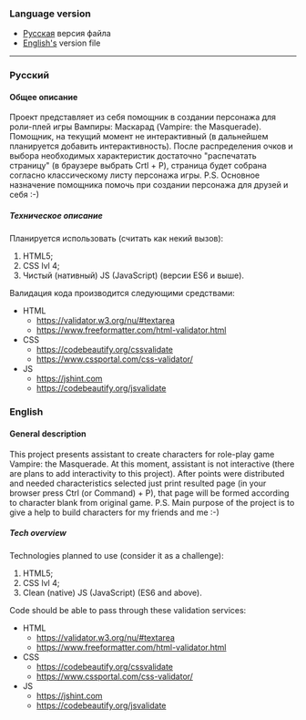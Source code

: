 ### Language version

* [Русская](#Русский) версия файла
* [English's](#English) version file

---

### Русский

#### Общее описание

Проект представляет из себя помощник в создании персонажа для роли-плей игры Вампиры: Маскарад (Vampire: the Masquerade). Помощник, на текущий момент не интерактивный (в дальнейшем планируется добавить интерактивность). После распределения очков и выбора необходимых характеристик достаточно "распечатать страницу" (в браузере выбрать Crtl + P), страница будет собрана согласно классическому листу персонажа игры.
P.S. Основное назначение помощника помочь при создании персонажа для друзей и себя :-)

##### Техническое описание

Планируется использовать (считать как некий вызов):
1. HTML5;
1. CSS lvl 4;
1. Чистый (нативный) JS (JavaScript) (версии ES6 и выше).

Валидация кода производится следующими средствами:
* HTML
	* https://validator.w3.org/nu/#textarea
	* https://www.freeformatter.com/html-validator.html
* CSS
	* https://codebeautify.org/cssvalidate
	* https://www.cssportal.com/css-validator/
* JS
	* https://jshint.com
	* https://codebeautify.org/jsvalidate

### English

#### General description

This project presents assistant to create characters for role-play game Vampire: the Masquerade. At this moment, assistant is not interactive (there are plans to add interactivity to this project). After points were distributed and needed characteristics selected just print resulted page (in your browser press Ctrl (or Command) + P), that page will be formed according to character blank from original game.
P.S. Main purpose of the project is to give a help to build characters for my friends and me :-)

##### Tech overview

Technologies planned to use (consider it as a challenge):
1. HTML5;
1. CSS lvl 4;
1. Clean (native) JS (JavaScript) (ES6 and above).

Code should be able to pass through these validation services:
* HTML
	* https://validator.w3.org/nu/#textarea
	* https://www.freeformatter.com/html-validator.html
* CSS
	* https://codebeautify.org/cssvalidate
	* https://www.cssportal.com/css-validator/
* JS
	* https://jshint.com
	* https://codebeautify.org/jsvalidate
